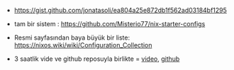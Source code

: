 - https://gist.github.com/jonatasoli/ea804a25e872db1f562ad03184bf1295

- tam bir sistem : https://github.com/Misterio77/nix-starter-configs

- Resmi sayfasından baya büyük bir liste: https://nixos.wiki/wiki/Configuration_Collection
- 3 saatlik vide ve github reposuyla birlikte = [video](https://www.youtube.com/watch?v=AGVXJ-TIv3Y), [github](https://github.com/MatthiasBenaets/nixos-config)